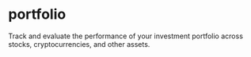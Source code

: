 # portfolio
Track and evaluate the performance of your investment portfolio across stocks, cryptocurrencies, and other assets.
